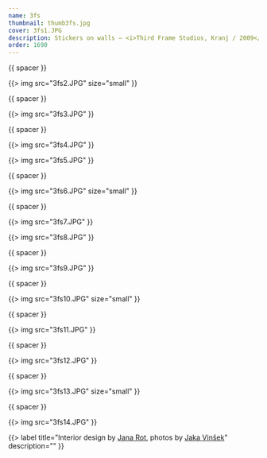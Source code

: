 ```yaml
---
name: 3fs
thumbnail: thumb3fs.jpg
cover: 3fs1.JPG
description: Stickers on walls — <i>Third Frame Studios, Kranj / 2009</i>
order: 1690
---
```


{{ spacer }}

{{> img src="3fs2.JPG" size="small" }}

{{ spacer }}

{{> img src="3fs3.JPG" }}

{{ spacer }}

{{> img src="3fs4.JPG" }}

{{> img src="3fs5.JPG" }}

{{ spacer }}

{{> img src="3fs6.JPG" size="small" }}

{{ spacer }}

{{> img src="3fs7.JPG" }}

{{> img src="3fs8.JPG" }}

{{ spacer }}

{{> img src="3fs9.JPG" }}

{{ spacer }}

{{> img src="3fs10.JPG" size="small" }}

{{ spacer }}

{{> img src="3fs11.JPG" }}

{{ spacer }}

{{> img src="3fs12.JPG" }}

{{ spacer }}

{{> img src="3fs13.JPG" size="small" }}

{{ spacer }}

{{> img src="3fs14.JPG" }}

{{> label title="Interior design by [Jana Rot](http://www.rot.si/en/home/), photos by [Jaka Vinšek](http://jakavinsek.com/)" description="" }}